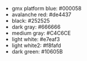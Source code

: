 - gmx platform blue: #000058
- avalanche red:     #de4437
- black:             #252525
- dark gray:         #666666
- medium gray:       #C4C6CE
- light white:       #e7eaf3
- light white2:      #f8fafd
- dark green:        #10605B